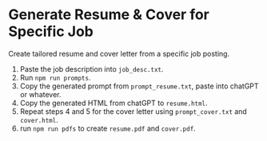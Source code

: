 # Generate Resume & Cover for Specific Job

Create tailored resume and cover letter from a specific job posting.

1. Paste the job description into `job_desc.txt`.
2. Run `npm run prompts`.
3. Copy the generated prompt from `prompt_resume.txt`, paste into chatGPT or whatever.
4. Copy the generated HTML from chatGPT to `resume.html`.
5. Repeat steps 4 and 5 for the cover letter using `prompt_cover.txt` and `cover.html`.
6. run `npm run pdfs` to create `resume.pdf` and `cover.pdf`. 